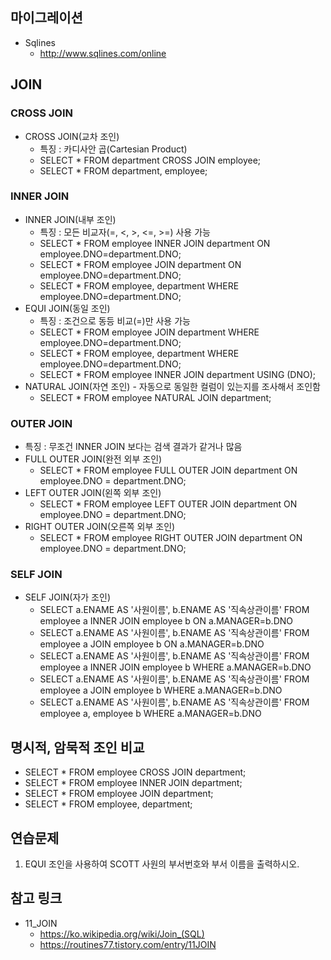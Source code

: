 ## 마이그레이션
* Sqlines
  - http://www.sqlines.com/online
  
## JOIN
### CROSS JOIN
* CROSS JOIN(교차 조인) 
  - 특징 : 카디사안 곱(Cartesian Product)
  - SELECT * FROM department CROSS JOIN employee;  
  - SELECT * FROM department, employee;
### INNER JOIN
* INNER JOIN(내부 조인) 
  - 특징 : 모든 비교자(=, <, >, <=, >=) 사용 가능
  - SELECT * FROM employee INNER JOIN department ON employee.DNO=department.DNO;
  - SELECT * FROM employee JOIN department ON employee.DNO=department.DNO;
  - SELECT * FROM employee, department WHERE employee.DNO=department.DNO;
* EQUI JOIN(동일 조인) 
  - 특징 : 조건으로 동등 비교(=)만 사용 가능
  - SELECT * FROM employee JOIN department WHERE employee.DNO=department.DNO;  
  - SELECT * FROM employee, department WHERE employee.DNO=department.DNO;  
  - SELECT * FROM employee INNER JOIN department USING (DNO);
* NATURAL JOIN(자연 조인) - 자동으로 동일한 컬럼이 있는지를 조사해서 조인함
  - SELECT * FROM employee NATURAL JOIN department;
### OUTER JOIN
* 특징 : 무조건 INNER JOIN 보다는 검색 결과가 같거나 많음
* FULL OUTER JOIN(완전 외부 조인)
  - SELECT * FROM employee FULL OUTER JOIN department ON employee.DNO = department.DNO;  
* LEFT OUTER JOIN(왼쪽 외부 조인)
  - SELECT * FROM employee LEFT OUTER JOIN department ON employee.DNO = department.DNO;  
* RIGHT OUTER JOIN(오른쪽 외부 조인)
  - SELECT * FROM employee RIGHT OUTER JOIN department ON employee.DNO = department.DNO;
### SELF JOIN
* SELF JOIN(자가 조인)
  - SELECT a.ENAME AS '사원이름', b.ENAME AS '직속상관이름' FROM employee a INNER JOIN employee b ON a.MANAGER=b.DNO
  - SELECT a.ENAME AS '사원이름', b.ENAME AS '직속상관이름' FROM employee a JOIN employee b ON a.MANAGER=b.DNO
  - SELECT a.ENAME AS '사원이름', b.ENAME AS '직속상관이름' FROM employee a INNER JOIN employee b WHERE a.MANAGER=b.DNO
  - SELECT a.ENAME AS '사원이름', b.ENAME AS '직속상관이름' FROM employee a JOIN employee b WHERE a.MANAGER=b.DNO
  - SELECT a.ENAME AS '사원이름', b.ENAME AS '직속상관이름' FROM employee a, employee b WHERE a.MANAGER=b.DNO

## 명시적, 암묵적 조인 비교
  - SELECT * FROM employee CROSS JOIN department;
  - SELECT * FROM employee INNER JOIN department;
  - SELECT * FROM employee JOIN department;
  - SELECT * FROM employee, department;

## 연습문제
1. EQUI 조인을 사용하여 SCOTT 사원의 부서번호와 부서 이름을 출력하시오.

## 참고 링크
* 11_JOIN
  - https://ko.wikipedia.org/wiki/Join_(SQL)
  - https://routines77.tistory.com/entry/11JOIN
    
    
